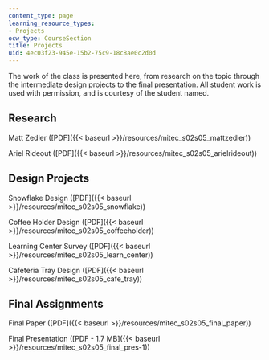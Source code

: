 ```yaml
---
content_type: page
learning_resource_types:
- Projects
ocw_type: CourseSection
title: Projects
uid: 4ec03f23-945e-15b2-75c9-18c8ae0c2d0d
---
```


The work of the class is presented here, from research on the topic through the intermediate design projects to the final presentation. All student work is used with permission, and is courtesy of the student named.

Research
--------

Matt Zedler ([PDF]({{< baseurl >}}/resources/mitec_s02s05_mattzedler))

Ariel Rideout ([PDF]({{< baseurl >}}/resources/mitec_s02s05_arielrideout))

Design Projects
---------------

Snowflake Design ([PDF]({{< baseurl >}}/resources/mitec_s02s05_snowflake))

Coffee Holder Design ([PDF]({{< baseurl >}}/resources/mitec_s02s05_coffeeholder))

Learning Center Survey ([PDF]({{< baseurl >}}/resources/mitec_s02s05_learn_center))

Cafeteria Tray Design ([PDF]({{< baseurl >}}/resources/mitec_s02s05_cafe_tray))

Final Assignments
-----------------

Final Paper ([PDF]({{< baseurl >}}/resources/mitec_s02s05_final_paper))

Final Presentation ([PDF - 1.7 MB]({{< baseurl >}}/resources/mitec_s02s05_final_pres-1))